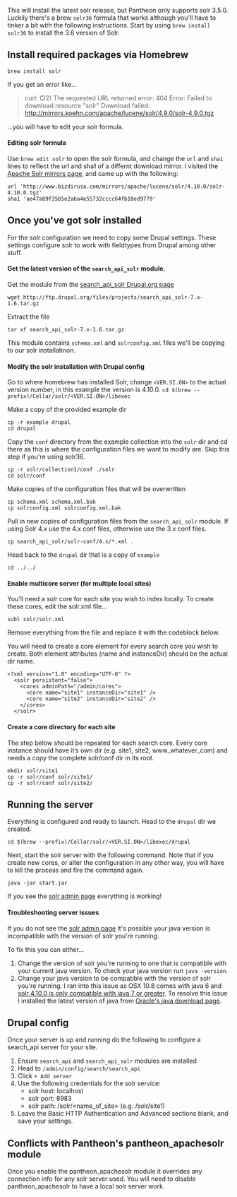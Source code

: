 This will install the latest solr release, but Pantheon only supports solr 3.5.0. Luckily there's a brew ```solr36``` formula that works although you'll have to tinker a bit with the following instructions. Start by using ```brew install solr36``` to install the 3.6 version of Solr.

## Install required packages via Homebrew

```
brew install solr
```

If you get an error like...
> curl: (22) The requested URL returned error: 404
Error: Failed to download resource "solr"
Download failed: http://mirrors.koehn.com/apache/lucene/solr/4.9.0/solr-4.9.0.tgz

...you will have to edit your solr formula.

#### Editing solr formula
Use ```brew edit solr``` to open the solr formula, and change the ```url``` and ```sha1``` lines to reflect the url and sha1 of a differnt download mirror. I visited the [Apache Solr mirrors page](http://www.apache.org/dyn/closer.cgi/lucene/solr/), and came up with the following:
```
url 'http://www.bizdirusa.com/mirrors/apache/lucene/solr/4.10.0/solr-4.10.0.tgz'
sha1 'ae47a89f35b5e2a6a4e55732cccc64fb10ed9779'
```

## Once you've got solr installed
For the solr configuration we need to copy some Drupal settings. These settings configure solr to work with fieldtypes from Drupal among other stuff.

#### Get the latest version of the ```search_api_solr``` module.

Get the module from the [search_api_solr Drupal.org page](https://www.drupal.org/project/search_api_solr)

```wget http://ftp.drupal.org/files/projects/search_api_solr-7.x-1.6.tar.gz```

Extract the file

```tar xf search_api_solr-7.x-1.6.tar.gz```

This module contains ```schema.xml``` and ```solrconfig.xml``` files we'll be copying to our solr installatinon.

#### Modify the solr installation with Drupal config

Go to where homebrew has installed Solr, change ```<VER.SI.ON>``` to the actual version number, in this example the version is 4.10.0.
```cd $(brew --prefix)/Cellar/solr/<VER.SI.ON>/libexec```

Make a copy of the provided example dir
```
cp -r example drupal
cd drupal
```
Copy the ```conf``` directory from the example collection into the ```solr``` dir and cd there as this is where the configuration files we want to modify are. Skip this step if you're using solr36.
```
cp -r solr/collection1/conf ./solr
cd solr/conf
```
Make copies of the configuration files that will be overwritten
```
cp schema.xml schema.xml.bak
cp solrconfig.xml solrconfig.xml.bak
```
Pull in new copies of configuration files from the ```search_api_solr``` module. If using Solr 4.x use the 4.x conf files, otherwise use the 3.x conf files.
```
cp search_api_solr/solr-conf/4.x/*.xml .
```
Head back to the ```drupal``` dir that is a copy of ```example```
```
cd ../../
```
#### Enable multicore server (for multiple local sites)
You'll need a solr core for each site you wish to index locally. To create these cores, edit the solr.xml file...
```
subl solr/solr.xml
```
Remove everything from the file and replace it with the codeblock below.

You will need to create a core element for every search core you wish to create. Both element attributes (name and instanceDir) should be the actual dir name.
```
<?xml version="1.0" encoding="UTF-8" ?>
  <solr persistent="false">
    <cores adminPath="/admin/cores">
      <core name="site1" instanceDir="site1" />
      <core name="site2" instanceDir="site2" />
    </cores>
  </solr>
```
#### Create a core directory for each site
The step below should be repeated for each search core. Every core instance should have it’s own dir (e.g. site1, site2, www_whatever_com) and needs a copy the complete solr/conf dir in its root.
```
mkdir solr/site1
cp -r solr/conf solr/site1/
cp -r solr/conf solr/site2/
```

## Running the server
Everything is configured and ready to launch. Head to  the ```drupal``` dir we created.
```
cd $(brew --prefix)/Cellar/solr/<VER.SI.ON>/libexec/drupal
```
Next, start the solr server with the following command. Note that if you create new cores, or alter the configuration in any other way, you will have to kill the process and fire the command again.
```
java -jar start.jar
```
If you see the [solr admin page](http://localhost:8983/solr) everything is working!

#### Troubleshooting server issues
If you do not see the [solr admin page](http://localhost:8983/solr) it's possible your java version is incompatible with the version of solr you're running.

To fix this you can either...

1. Change the version of solr you're running to one that is compatible with your current java version. To check your java version run ```java -version```.
2. Change your java version to be compatible with the version of solr you're running. I ran into this issue as OSX 10.8 comes with java 6 and [solr 4.10.0 is only compatible with java 7 or greater](http://lucene.apache.org/core/4_10_0/SYSTEM_REQUIREMENTS.html). To resolve this issue I installed the latest version of java from [Oracle's java download page](http://www.oracle.com/technetwork/java/javase/downloads/index.html).

## Drupal config
Once your server is up and running do the following to configure a search_api server for your site.

1. Ensure ```search_api``` and ```search_api_solr``` modules are installed
2. Head to ```/admin/config/search/search_api```
3. Click ```+ Add server```
4. Use the following credentials for the solr service:
	* solr host: localhost
	* solr port: 8983
	* solr path: /solr/\<name\_of\_site\> (e.g. /solr/site1)
5. Leave the Basic HTTP Authentication and Advanced sections blank, and save your settings.

## Conflicts with Pantheon's pantheon_apachesolr module
Once you enable the pantheon_apachesolr module it overrides any connection info for any solr server used. You will need to disable pantheon_apachesolr to have a local solr server work.
